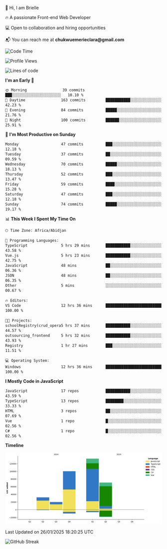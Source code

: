 <div align="left">
  <p>👋 Hi, I am Brielle</p>
  <p>🔥 A passionate Front-end Web Developer</p>
  <p>💻 Open to collaboration and hiring opportunities</p>
  <p>📬 You can reach me at <strong>chukwuemerieclara@gmail.com</strong></p>
</div>


 
 <!--START_SECTION:waka-->
![Code Time](http://img.shields.io/badge/Code%20Time-452%20hrs%2022%20mins-blue)

![Profile Views](http://img.shields.io/badge/Profile%20Views-23-blue)

![Lines of code](https://img.shields.io/badge/From%20Hello%20World%20I%27ve%20Written-278.9%20thousand%20lines%20of%20code-blue)

**I'm an Early 🐤** 

```text
🌞 Morning                39 commits          ███░░░░░░░░░░░░░░░░░░░░░░   10.10 % 
🌆 Daytime                163 commits         ███████████░░░░░░░░░░░░░░   42.23 % 
🌃 Evening                84 commits          █████░░░░░░░░░░░░░░░░░░░░   21.76 % 
🌙 Night                  100 commits         ██████░░░░░░░░░░░░░░░░░░░   25.91 % 
```
📅 **I'm Most Productive on Sunday** 

```text
Monday                   47 commits          ███░░░░░░░░░░░░░░░░░░░░░░   12.18 % 
Tuesday                  37 commits          ██░░░░░░░░░░░░░░░░░░░░░░░   09.59 % 
Wednesday                70 commits          █████░░░░░░░░░░░░░░░░░░░░   18.13 % 
Thursday                 52 commits          ███░░░░░░░░░░░░░░░░░░░░░░   13.47 % 
Friday                   59 commits          ████░░░░░░░░░░░░░░░░░░░░░   15.28 % 
Saturday                 47 commits          ███░░░░░░░░░░░░░░░░░░░░░░   12.18 % 
Sunday                   74 commits          █████░░░░░░░░░░░░░░░░░░░░   19.17 % 
```


📊 **This Week I Spent My Time On** 

```text
🕑︎ Time Zone: Africa/Abidjan

💬 Programming Languages: 
TypeScript               5 hrs 29 mins       ███████████░░░░░░░░░░░░░░   43.58 % 
Vue.js                   5 hrs 23 mins       ███████████░░░░░░░░░░░░░░   42.75 % 
JavaScript               48 mins             ██░░░░░░░░░░░░░░░░░░░░░░░   06.36 % 
JSON                     48 mins             ██░░░░░░░░░░░░░░░░░░░░░░░   06.35 % 
Other                    5 mins              ░░░░░░░░░░░░░░░░░░░░░░░░░   00.67 % 

🔥 Editors: 
VS Code                  12 hrs 36 mins      █████████████████████████   100.00 % 

🐱‍💻 Projects: 
schoolRegistry(crud_opera5 hrs 37 mins       ███████████░░░░░░░░░░░░░░   44.57 % 
outsourcing_frontend     5 hrs 32 mins       ███████████░░░░░░░░░░░░░░   43.93 % 
Registry                 1 hr 27 mins        ███░░░░░░░░░░░░░░░░░░░░░░   11.51 % 

💻 Operating System: 
Windows                  12 hrs 36 mins      █████████████████████████   100.00 % 
```

**I Mostly Code in JavaScript** 

```text
JavaScript               17 repos            ███████████░░░░░░░░░░░░░░   43.59 % 
TypeScript               13 repos            ████████░░░░░░░░░░░░░░░░░   33.33 % 
HTML                     3 repos             ██░░░░░░░░░░░░░░░░░░░░░░░   07.69 % 
Vue                      1 repo              █░░░░░░░░░░░░░░░░░░░░░░░░   02.56 % 
C#                       1 repo              █░░░░░░░░░░░░░░░░░░░░░░░░   02.56 % 
```



**Timeline**

![Lines of Code chart](https://raw.githubusercontent.com/Brielle28/Brielle28/main/assets/bar_graph.png)


 Last Updated on 26/01/2025 18:20:25 UTC
<!--END_SECTION:waka-->

![GitHub Streak](https://github-readme-streak-stats.herokuapp.com/?user=Brielle28)



